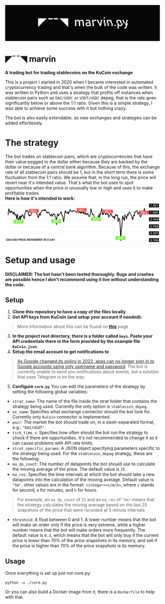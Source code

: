 <img src="https://raw.githubusercontent.com/albiDmtr/marvin/main/logo_long.png"  width="800" height="auto">

<h1 style="font-family: 'Roboto', sans-serif;">◤¯¯◥ marvin</h1>

**A trading bot for trading stablecoins on the KuCoin exchange**

This is a project I started in 2020 when I became interested in automated cryptocurrency trading and that's when the bulk of the code was written. It was written in Python and uses a strategy that profits off instances when stablecoin pairs such as `DAI/USDC` or `USDT/USDC` depeg, that is the rate goes significantly below or above the 1:1 ratio. Given this is a simple strategy, I was able to achieve some success with it but nothing crazy.

The bot is also easily extendable, so new exchanges and strategies can be added effortlessly.

# The strategy
The bot trades on stablecoin pairs, which are cryptocurrencies that have their value pegged to the dollar either because they are backed by the dollar or because of a central bank algorithm. Because of this, the exchange rate of all stablecoin pairs should be 1, but in the short term there is some fluctuation from the 1:1 ratio. We assume that, in the long run, the price will revert near it's intended value. That's what the bot uses to spot opportunities when the price is unusually low or high and uses it to make profitable trades.<br>**Here is how it's intended to work:**
<img src="https://raw.githubusercontent.com/albiDmtr/marvin/main/example.png"  width="800" height="auto">



# Setup and usage

#### DISCLAIMER: The bot hasn't been tested thoroughly. Bugs and crashes are possible hence I don't recommend using it live without understanding the code.

## Setup
1. **Clone this repository to have a copy of the files locally**
2. **Get API keys from KuCoin (and setup your account if needed):**
> More information about this can be found on **[this](https://www.kucoin.com/support/360015102174 "this")** page
3. **In the project root directory, there is a folder called `keys`. Paste your API credentials there in the form provided by the example file` KuCoin.json`.**
4. **Setup the email account to get notifications to**
> [As Google changed its policy in 2022, apps can no longer sign in to Google accounts using only username and password](https://support.google.com/accounts/answer/6010255?hl=en "As Google changed its policy in 2022, apps can no longer sign in to Google accounts using only username and password"). The bot is currently unable to send you notifications about events, but a solution that uses Telegram is on the way.
5. **Configure ``core.py``**
You can edit the parameters of the strategy by setting the following global variables:
- `strat_name`: The name of the file inside the strat folder that contains the strategy being used. Currently the only option is `stablecoin_depeg`.
- `ex_name`: Specifies what exchange connector should the bot look for. Currently only `KuCoin` connector is implemented.
- `pair`: The market the bot should trade on, in a slash-separated format, e.g.: `"DAI/USDT"`.
- `tick_time_s`: Specifies how often should the bot run the strategy to check if there are opportunities. It's not recommended to change it as it can cause problems with API rate limits.
- `strat_specific_params`: A JSON object specifying parameters specific to the strategy being used. For the `stablecoin_depeg` strategy, these are the following:
- `ma_dp_count`: The number of datapoints the bot should use to calculate the moving average of the price. The default value is `25`.
- `ma_res`: Specifies the time intervals at which the bot should take a new datapoints into the calculation of the moving average. Default value is `"5m"`, other values are in the format: `<integer><s/m/h>`, where `s` stands for second, `m` for minutes, and `h` for hours.

> For example, an `ma_dp_count` of `25` and an `ma_res` of `"5m"` means that the strategy calculates the moving average based on the last 25 snapshots of the price that were recorded at 5 minute intervals

- `threshold`: A float between 0 and 1. A lower number means that the bot will make an order only if the price is very extreme, while a higher number means that the bot will make orders more frequently. The default value is `0.3`, which means that the bot will only buy if the current price is lower than 70% of the price snapshots in its memory, and sell if the price is higher than 70% of the price snapshots is its memory.

## Usage
Once everything is set up just run core.py:
```
python -u ./core.py
```
Or you can also build a Docker image from it, there is a `Dockerfile` to help with that.
